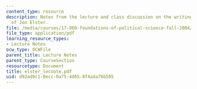 ```yaml
---
content_type: resource
description: Notes from the lecture and class discussion on the writings and ideas
  of Jon Elster.
file: /media/courses/17-960-foundations-of-political-science-fall-2004/d92ad9c18ecc0a754d658f4ada76b585_elster_lecnote.pdf
file_type: application/pdf
learning_resource_types:
- Lecture Notes
ocw_type: OCWFile
parent_title: Lecture Notes
parent_type: CourseSection
resourcetype: Document
title: elster_lecnote.pdf
uid: d92ad9c1-8ecc-0a75-4d65-8f4ada76b585
---
```

